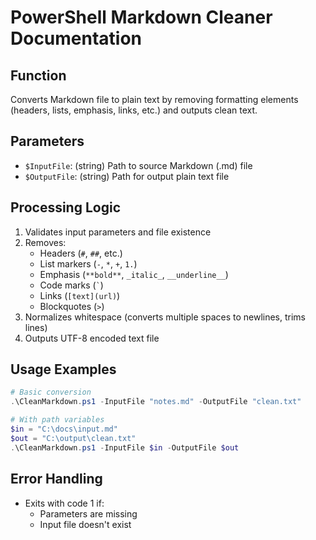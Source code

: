 # PowerShell Markdown Cleaner Documentation

## Function
Converts Markdown file to plain text by removing formatting elements (headers, lists, emphasis, links, etc.) and outputs clean text.

## Parameters
- `$InputFile`: (string) Path to source Markdown (.md) file
- `$OutputFile`: (string) Path for output plain text file

## Processing Logic
1. Validates input parameters and file existence
2. Removes:
   - Headers (`#`, `##`, etc.)
   - List markers (`-`, `*`, `+`, `1.`)
   - Emphasis (`**bold**`, `_italic_`, `__underline__`)
   - Code marks (`` ` ``)
   - Links (`[text](url)`)
   - Blockquotes (`>`)
3. Normalizes whitespace (converts multiple spaces to newlines, trims lines)
4. Outputs UTF-8 encoded text file

## Usage Examples
```powershell
# Basic conversion
.\CleanMarkdown.ps1 -InputFile "notes.md" -OutputFile "clean.txt"

# With path variables
$in = "C:\docs\input.md"
$out = "C:\output\clean.txt"
.\CleanMarkdown.ps1 -InputFile $in -OutputFile $out
```

## Error Handling
- Exits with code 1 if:
  - Parameters are missing
  - Input file doesn't exist